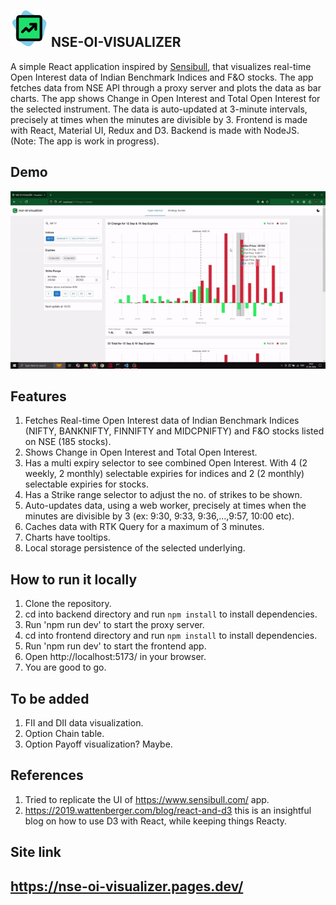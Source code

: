 ## ![Usage Demo](frontend/misc/trend-icon.svg) NSE-OI-VISUALIZER
A simple React application inspired by [Sensibull](https://www.sensibull.com/), that visualizes real-time Open Interest data of Indian Benchmark Indices and F&O stocks. The app fetches data from NSE API through a proxy server and plots the data as bar charts. The app shows Change in Open Interest and Total Open Interest for the selected instrument. The data is auto-updated at 3-minute intervals, precisely at times when the minutes are divisible by 3. Frontend is made with React, Material UI, Redux and D3. Backend is made with NodeJS. (Note: The app is work in progress).

## Demo
![Usage Demo](frontend/demo/nse-oi-visualizer-demo.gif)

## Features
1. Fetches Real-time Open Interest data of Indian Benchmark Indices (NIFTY, BANKNIFTY, FINNIFTY and MIDCPNIFTY) and F&O stocks listed on NSE (185 stocks).
2. Shows Change in Open Interest and Total Open Interest.
3. Has a multi expiry selector to see combined Open Interest. With 4 (2 weekly, 2 monthly) selectable expiries for indices and 2 (2 monthly) selectable expiries for stocks.
4. Has a Strike range selector to adjust the no. of strikes to be shown.
5. Auto-updates data, using a web worker, precisely at times when the minutes are divisible by 3 (ex: 9:30, 9:33, 9:36,...,9:57, 10:00 etc).
6. Caches data with RTK Query for a maximum of 3 minutes.
7. Charts have tooltips.
8. Local storage persistence of the selected underlying.

## How to run it locally
1. Clone the repository.
2. cd into backend directory and run `npm install` to install dependencies.
3. Run 'npm run dev' to start the proxy server.
4. cd into frontend directory and run `npm install` to install dependencies.
5. Run 'npm run dev' to start the frontend app.
6. Open http://localhost:5173/ in your browser.
7. You are good to go.

## To be added
1. FII and DII data visualization.
2. Option Chain table.
3. Option Payoff visualization? Maybe.

## References
1. Tried to replicate the UI of https://www.sensibull.com/ app.
2. https://2019.wattenberger.com/blog/react-and-d3 this is an insightful blog on how to use D3 with React, while keeping things Reacty.

## Site link
## https://nse-oi-visualizer.pages.dev/
